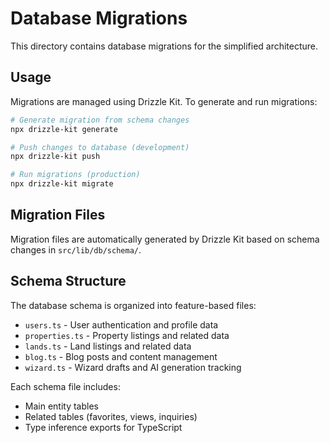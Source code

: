 # Database Migrations

This directory contains database migrations for the simplified architecture.

## Usage

Migrations are managed using Drizzle Kit. To generate and run migrations:

```bash
# Generate migration from schema changes
npx drizzle-kit generate

# Push changes to database (development)
npx drizzle-kit push

# Run migrations (production)
npx drizzle-kit migrate
```

## Migration Files

Migration files are automatically generated by Drizzle Kit based on schema changes in `src/lib/db/schema/`.

## Schema Structure

The database schema is organized into feature-based files:

- `users.ts` - User authentication and profile data
- `properties.ts` - Property listings and related data
- `lands.ts` - Land listings and related data
- `blog.ts` - Blog posts and content management
- `wizard.ts` - Wizard drafts and AI generation tracking

Each schema file includes:

- Main entity tables
- Related tables (favorites, views, inquiries)
- Type inference exports for TypeScript
